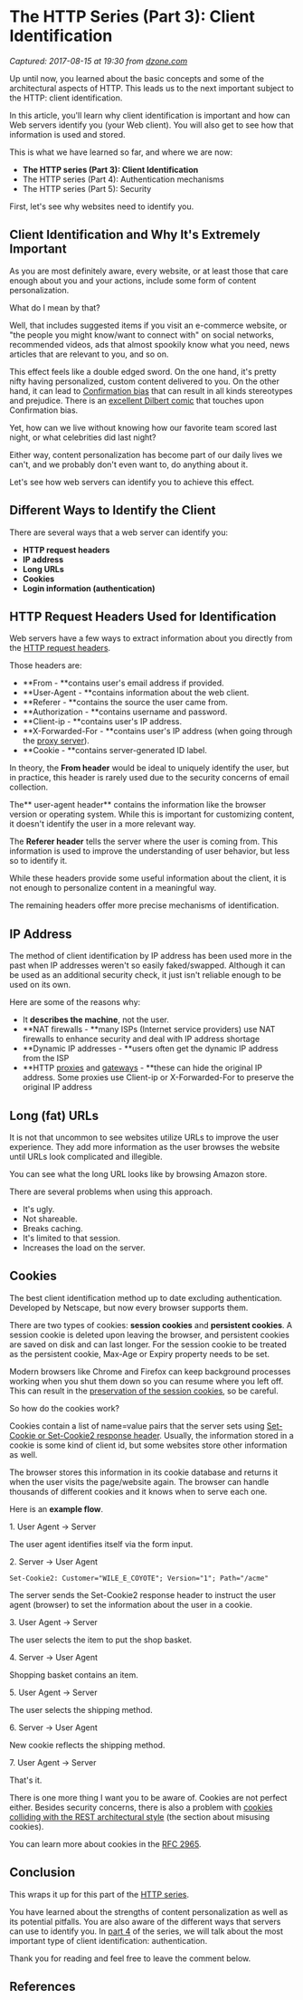 # The HTTP Series (Part 3): Client Identification

_Captured: 2017-08-15 at 19:30 from [dzone.com](https://dzone.com/articles/the-http-series-part-3-client-identification)_

Up until now, you learned about the basic concepts and some of the architectural aspects of HTTP. This leads us to the next important subject to the HTTP: client identification.

In this article, you'll learn why client identification is important and how can Web servers identify you (your Web client). You will also get to see how that information is used and stored.

This is what we have learned so far, and where we are now:

  * **The HTTP series (Part 3): Client Identification**
  * The HTTP series (Part 4): Authentication mechanisms
  * The HTTP series (Part 5): Security

First, let's see why websites need to identify you.

## Client Identification and Why It's Extremely Important

As you are most definitely aware, every website, or at least those that care enough about you and your actions, include some form of content personalization.

What do I mean by that?

Well, that includes suggested items if you visit an e-commerce website, or "the people you might know/want to connect with" on social networks, recommended videos, ads that almost spookily know what you need, news articles that are relevant to you, and so on.

This effect feels like a double edged sword. On the one hand, it's pretty nifty having personalized, custom content delivered to you. On the other hand, it can lead to [Confirmation bias](https://en.wikipedia.org/wiki/Confirmation_bias) that can result in all kinds stereotypes and prejudice. There is an [excellent Dilbert comic](http://dilbert.com/strip/2011-07-02) that touches upon Confirmation bias.

Yet, how can we live without knowing how our favorite team scored last night, or what celebrities did last night?

Either way, content personalization has become part of our daily lives we can't, and we probably don't even want to, do anything about it.

Let's see how web servers can identify you to achieve this effect.

## Different Ways to Identify the Client

There are several ways that a web server can identify you:

  * **HTTP request headers**
  * **IP address**
  * **Long URLs**
  * **Cookies**
  * **Login information (authentication)**

## HTTP Request Headers Used for Identification

Web servers have a few ways to extract information about you directly from the [HTTP request headers](https://www.code-maze.com/the-http-reference/#headers).

Those headers are:

  * **From - **contains user's email address if provided.
  * **User-Agent - **contains information about the web client.
  * **Referer - **contains the source the user came from.
  * **Authorization - **contains username and password.
  * **Client-ip - **contains user's IP address.
  * **X-Forwarded-For - **contains user's IP address (when going through the [proxy server](https://www.code-maze.com/http-series-part-2/#proxyservers)).
  * **Cookie - **contains server-generated ID label.

In theory, the **From header** would be ideal to uniquely identify the user, but in practice, this header is rarely used due to the security concerns of email collection.

The** user-agent header** contains the information like the browser version or operating system. While this is important for customizing content, it doesn't identify the user in a more relevant way.

The **Referer header** tells the server where the user is coming from. This information is used to improve the understanding of user behavior, but less so to identify it.

While these headers provide some useful information about the client, it is not enough to personalize content in a meaningful way.

The remaining headers offer more precise mechanisms of identification.

## IP Address

The method of client identification by IP address has been used more in the past when IP addresses weren't so easily faked/swapped. Although it can be used as an additional security check, it just isn't reliable enough to be used on its own.

Here are some of the reasons why:

  * It **describes the machine**, not the user.
  * **NAT firewalls - **many ISPs (Internet service providers) use NAT firewalls to enhance security and deal with IP address shortage
  * **Dynamic IP addresses - **users often get the dynamic IP address from the ISP
  * **HTTP [proxies](https://www.code-maze.com/http-series-part-2/#proxyservers) and [gateways](https://www.code-maze.com/http-series-part-2/#gateways) - **these can hide the original IP address. Some proxies use Client-ip or X-Forwarded-For to preserve the original IP address

## Long (fat) URLs

It is not that uncommon to see websites utilize URLs to improve the user experience. They add more information as the user browses the website until URLs look complicated and illegible.

You can see what the long URL looks like by browsing Amazon store.

There are several problems when using this approach.

  * It's ugly.
  * Not shareable.
  * Breaks caching.
  * It's limited to that session.
  * Increases the load on the server.

## Cookies

The best client identification method up to date excluding authentication. Developed by Netscape, but now every browser supports them.

There are two types of cookies: **session cookies** and **persistent cookies**. A session cookie is deleted upon leaving the browser, and persistent cookies are saved on disk and can last longer. For the session cookie to be treated as the persistent cookie, Max-Age or Expiry property needs to be set.

Modern browsers like Chrome and Firefox can keep background processes working when you shut them down so you can resume where you left off. This can result in the [preservation of the session cookies](https://bugs.chromium.org/p/chromium/issues/detail?id=128513), so be careful.

So how do the cookies work?

Cookies contain a list of name=value pairs that the server sets using [Set-Cookie or Set-Cookie2 response header](https://www.code-maze.com/the-http-reference/#headers). Usually, the information stored in a cookie is some kind of client id, but some websites store other information as well.

The browser stores this information in its cookie database and returns it when the user visits the page/website again. The browser can handle thousands of different cookies and it knows when to serve each one.

Here is an **example flow**.

1\. User Agent -> Server

The user agent identifies itself via the form input.

2\. Server -> User Agent
    
    
    Set-Cookie2: Customer="WILE_E_COYOTE"; Version="1"; Path="/acme"

The server sends the Set-Cookie2 response header to instruct the user agent (browser) to set the information about the user in a cookie.

3\. User Agent -> Server

The user selects the item to put the shop basket.

4\. Server -> User Agent

Shopping basket contains an item.

5\. User Agent -> Server

The user selects the shipping method.

6\. Server -> User Agent

New cookie reflects the shipping method.

7\. User Agent -> Server

That's it.

There is one more thing I want you to be aware of. Cookies are not perfect either. Besides security concerns, there is also a problem with [cookies colliding with the REST architectural style](https://www.infoq.com/articles/rest-anti-patterns) (the section about misusing cookies).

You can learn more about cookies in the [RFC 2965](https://www.ietf.org/rfc/rfc2965.txt).

## Conclusion

This wraps it up for this part of the [HTTP series](https://www.code-maze.com/http-series/).

You have learned about the strengths of content personalization as well as its potential pitfalls. You are also aware of the different ways that servers can use to identify you. In [part 4](https://www.code-maze.com/http-series-part-4/) of the series, we will talk about the most important type of client identification: authentication.

Thank you for reading and feel free to leave the comment below.

## References
